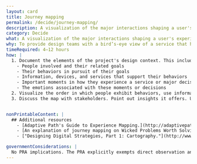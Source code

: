 ```yaml
---
layout: card
title: Journey mapping
permalink: /decide/journey-mapping/
description: A visualization of the major interactions shaping a user's experience of a product or service.
category: Decide
what: A visualization of the major interactions shaping a user's experience of a product or service.
why: To provide design teams with a bird’s-eye view of a service that helps them see the sequence of interactions that make up a user’s experience including the complexity, successes, pain points, and emotions users experience along the way.
timeRequired: 4–12 hours
how: |
  1. Document the elements of the project's design context. This includes:
    - People involved and their related goals
    - Their behaviors in pursuit of their goals
    - Information, devices, and services that support their behaviors
    - Important moments in how they experience a service or major decisions they make
    - The emotions associated with these moments or decisions
  2. Visualize the order in which people exhibit behaviors, use information, make decisions, and feel emotions. Group elements into a table of "phases" related to the personal narrative of each [persona](/decide/personas/#personas). Identify where personas share contextual components.
  3. Discuss the map with stakeholders. Point out insights it offers. Use these insights to establish [design principles](/decide/design-principles/#design-principles). Think about how to collapse or accelerate a customer's journey through the various phases. Incorporate this information into the project's scope.


nonPrintableContent: |
  ## Additional resources
    - [Adaptive Path's Guide to Experience Mapping.](http://adaptivepath.s3.amazonaws.com/apguide/download/Adaptive_Paths_Guide_to_Experience_Mapping.pdf) Adaptive Path (PDF).
    - [An explanation of journey mapping on Wicked Problems Worth Solving.](https://www.wickedproblems.com/6_journey_maps.php) Austin Center for Design.
    - ["Designing Digital Strategies, Part 1: Cartography."](http://www.uxbooth.com/articles/designing-digital-strategies-part-1-cartography/) UX Booth.

governmentConsiderations: |
  No PRA implications. The PRA explicitly exempts direct observation and non-standardized conversation, 5 CFR 1320.3(h)3. See the methods for [Recruiting](/fundamentals/recruiting/#recruiting) and [Privacy](/fundamentals/privacy/#privacy) for more tips on taking input from the public.
---
```

